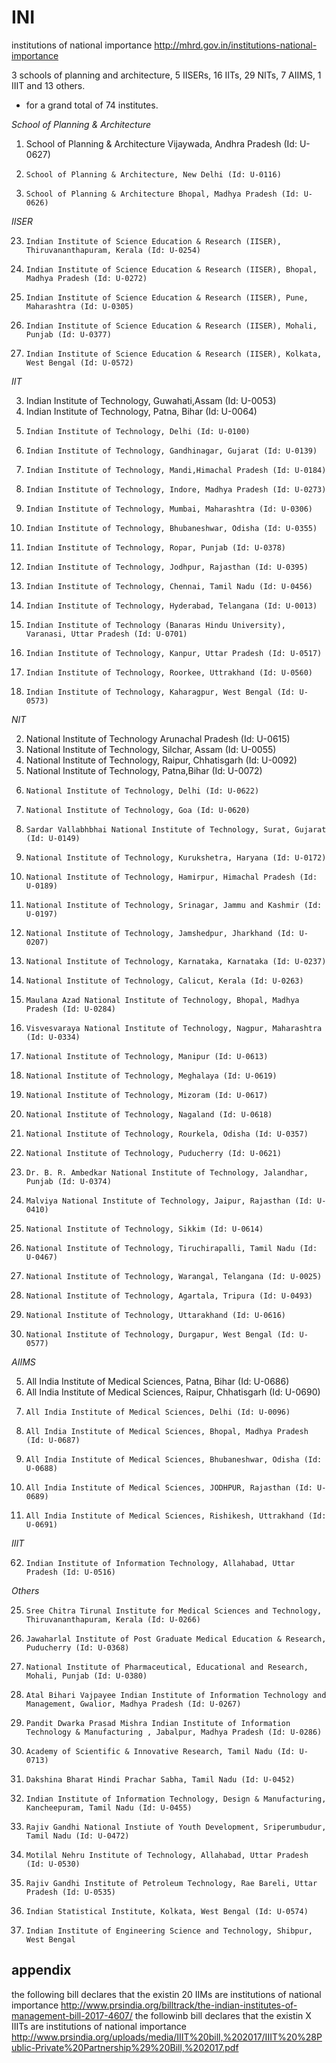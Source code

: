 # INI
institutions of national importance
http://mhrd.gov.in/institutions-national-importance

3 schools of planning and architecture,
5 IISERs,
16 IITs,
29 NITs,
7 AIIMS,
1 IIIT and
13 others.
- for a grand total of 74 institutes.


*School of Planning & Architecture*

1. 	School of Planning & Architecture Vijaywada, Andhra Pradesh (Id: U-0627)
13. 	School of Planning & Architecture, New Delhi (Id: U-0116)
32. 	School of Planning & Architecture Bhopal, Madhya Pradesh (Id: U-0626)


*IISER*

23. 	Indian Institute of Science Education & Research (IISER), Thiruvananthapuram, Kerala (Id: U-0254)
28. 	Indian Institute of Science Education & Research (IISER), Bhopal, Madhya Pradesh (Id: U-0272)
33. 	Indian Institute of Science Education & Research (IISER), Pune, Maharashtra (Id: U-0305)
46. 	Indian Institute of Science Education & Research (IISER), Mohali, Punjab (Id: U-0377)
70. 	Indian Institute of Science Education & Research (IISER), Kolkata, West Bengal (Id: U-0572)


*IIT*

3. 	Indian Institute of Technology, Guwahati,Assam (Id: U-0053)
6. 	Indian Institute of Technology, Patna, Bihar (Id: U-0064)
11. 	Indian Institute of Technology, Delhi (Id: U-0100)
15. 	Indian Institute of Technology, Gandhinagar, Gujarat (Id: U-0139)
18. 	Indian Institute of Technology, Mandi,Himachal Pradesh (Id: U-0184)
29. 	Indian Institute of Technology, Indore, Madhya Pradesh (Id: U-0273)
34. 	Indian Institute of Technology, Mumbai, Maharashtra (Id: U-0306)
41. 	Indian Institute of Technology, Bhubaneshwar, Odisha (Id: U-0355)
47. 	Indian Institute of Technology, Ropar, Punjab (Id: U-0378)
50. 	Indian Institute of Technology, Jodhpur, Rajasthan (Id: U-0395)
56. 	Indian Institute of Technology, Chennai, Tamil Nadu (Id: U-0456)
59. 	Indian Institute of Technology, Hyderabad, Telangana (Id: U-0013)
63. 	Indian Institute of Technology (Banaras Hindu University), Varanasi, Uttar Pradesh (Id: U-0701)
64. 	Indian Institute of Technology, Kanpur, Uttar Pradesh (Id: U-0517)
68. 	Indian Institute of Technology, Roorkee, Uttrakhand (Id: U-0560)
71. 	Indian Institute of Technology, Kaharagpur, West Bengal (Id: U-0573)


*NIT*

2. 	National Institute of Technology Arunachal Pradesh (Id: U-0615)
4. 	National Institute of Technology, Silchar, Assam (Id: U-0055)
9. 	National Institute of Technology, Raipur, Chhatisgarh (Id: U-0092)
7. 	National Institute of Technology, Patna,Bihar (Id: U-0072)
12. 	National Institute of Technology, Delhi (Id: U-0622)
14. 	National Institute of Technology, Goa (Id: U-0620)
16. 	Sardar Vallabhbhai National Institute of Technology, Surat, Gujarat (Id: U-0149)
17. 	National Institute of Technology, Kurukshetra, Haryana (Id: U-0172)
19. 	National Institute of Technology, Hamirpur, Himachal Pradesh (Id: U-0189)
20. 	National Institute of Technology, Srinagar, Jammu and Kashmir (Id: U-0197)
21. 	National Institute of Technology, Jamshedpur, Jharkhand (Id: U-0207)
22. 	National Institute of Technology, Karnataka, Karnataka (Id: U-0237)
24. 	National Institute of Technology, Calicut, Kerala (Id: U-0263)
30. 	Maulana Azad National Institute of Technology, Bhopal, Madhya Pradesh (Id: U-0284)
35. 	Visvesvaraya National Institute of Technology, Nagpur, Maharashtra (Id: U-0334)
36. 	National Institute of Technology, Manipur (Id: U-0613)
37. 	National Institute of Technology, Meghalaya (Id: U-0619)
38. 	National Institute of Technology, Mizoram (Id: U-0617)
39. 	National Institute of Technology, Nagaland (Id: U-0618)
42. 	National Institute of Technology, Rourkela, Odisha (Id: U-0357)
44. 	National Institute of Technology, Puducherry (Id: U-0621)
45. 	Dr. B. R. Ambedkar National Institute of Technology, Jalandhar, Punjab (Id: U-0374)
51. 	Malviya National Institute of Technology, Jaipur, Rajasthan (Id: U-0410)
52. 	National Institute of Technology, Sikkim (Id: U-0614)
57. 	National Institute of Technology, Tiruchirapalli, Tamil Nadu (Id: U-0467)
60. 	National Institute of Technology, Warangal, Telangana (Id: U-0025)
61. 	National Institute of Technology, Agartala, Tripura (Id: U-0493)
69. 	National Institute of Technology, Uttarakhand (Id: U-0616)
73. 	National Institute of Technology, Durgapur, West Bengal (Id: U-0577)


*AIIMS*

5. 	All India Institute of Medical Sciences, Patna, Bihar (Id: U-0686)
8. 	All India Institute of Medical Sciences, Raipur, Chhatisgarh (Id: U-0690)
10. 	All India Institute of Medical Sciences, Delhi (Id: U-0096)
26. 	All India Institute of Medical Sciences, Bhopal, Madhya Pradesh (Id: U-0687)
40. 	All India Institute of Medical Sciences, Bhubaneshwar, Odisha (Id: U-0688)
49. 	All India Institute of Medical Sciences, JODHPUR, Rajasthan (Id: U-0689)
67. 	All India Institute of Medical Sciences, Rishikesh, Uttrakhand (Id: U-0691)


*IIIT*

62. 	Indian Institute of Information Technology, Allahabad, Uttar Pradesh (Id: U-0516)


*Others*

25. 	Sree Chitra Tirunal Institute for Medical Sciences and Technology, Thiruvananthapuram, Kerala (Id: U-0266)
43. 	Jawaharlal Institute of Post Graduate Medical Education & Research, Puducherry (Id: U-0368)
48. 	National Institute of Pharmaceutical, Educational and Research, Mohali, Punjab (Id: U-0380)

27. 	Atal Bihari Vajpayee Indian Institute of Information Technology and Management, Gwalior, Madhya Pradesh (Id: U-0267)
31. 	Pandit Dwarka Prasad Mishra Indian Institute of Information Technology & Manufacturing , Jabalpur, Madhya Pradesh (Id: U-0286)

53. 	Academy of Scientific & Innovative Research, Tamil Nadu (Id: U-0713)
54. 	Dakshina Bharat Hindi Prachar Sabha, Tamil Nadu (Id: U-0452)
55. 	Indian Institute of Information Technology, Design & Manufacturing, Kancheepuram, Tamil Nadu (Id: U-0455)
58. 	Rajiv Gandhi National Instiute of Youth Development, Sriperumbudur, Tamil Nadu (Id: U-0472)
65. 	Motilal Nehru Institute of Technology, Allahabad, Uttar Pradesh (Id: U-0530)
66. 	Rajiv Gandhi Institute of Petroleum Technology, Rae Bareli, Uttar Pradesh (Id: U-0535)
72. 	Indian Statistical Institute, Kolkata, West Bengal (Id: U-0574)
74. 	Indian Institute of Engineering Science and Technology, Shibpur, West Bengal

appendix
--------

the following bill declares that the existin 20 IIMs are institutions of national importance
http://www.prsindia.org/billtrack/the-indian-institutes-of-management-bill-2017-4607/
the followinb bill declares that the existin X IIITs are institutions of national importance
http://www.prsindia.org/uploads/media/IIIT%20bill,%202017/IIIT%20%28Public-Private%20Partnership%29%20Bill,%202017.pdf
